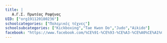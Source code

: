 ```yaml
---
title: |
   Α.Γ.Σ. Πρωτέας Ραφήνας
UID: ["org191120180236"]
schoolcategories: ["Πολεμικές τέχνες"]
schoolsubcategories: ["Kickboxing","Tae Kwon Do","Judo","Aikido"]
facebook: "https://www.facebook.com/%CE%91-%CE%93-%CE%A3-%CE%A0%CE%A1%CE%A9%CE%A4%CE%95%CE%91%CE%A3-%CE%A1%CE%91%CE%A6%CE%97%CE%9D%CE%91%CE%A3/269793783033183"
---
```


